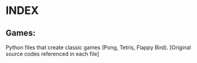 # INDEX

## Games:<GameName>
Python files that create classic games (Pong, Tetris, Flappy Bird). [Original source codes referenced in each file]
